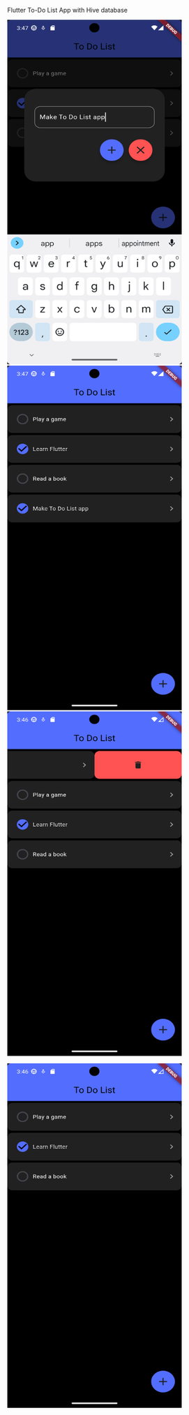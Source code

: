 Flutter To-Do List App with Hive database









<img src="https://github.com/suubmad/ToDoListApp/blob/main/ss/2.png" width="400" height="790"> <img src="https://github.com/suubmad/ToDoListApp/blob/main/ss/3.png" width="400" height="790"> <img src="https://github.com/suubmad/ToDoListApp/blob/main/ss/4.png" width="400" height="790">


<img src="https://github.com/suubmad/ToDoListApp/blob/main/ss/5.png" width="400" height="790">


